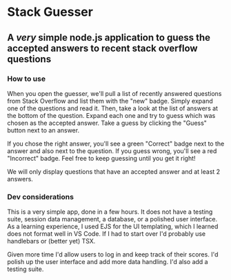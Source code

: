 # Stack Guesser
## A *very* simple node.js application to guess the accepted answers to recent stack overflow questions


### How to use
When you open the guesser, we'll pull a list of recently answered questions from Stack Overflow and list them with the "new" badge. Simply expand one of the questions and read it. Then, take a look at the list of answers at the bottom of the question. Expand each one and try to guess which was chosen as the accepted answer. Take a guess by clicking the "Guess" button next to an answer. 

If you chose the right answer, you'll see a green "Correct" badge next to the answer and also next to the question. If you guess wrong, you'll see a red "Incorrect" badge. Feel free to keep guessing until you get it right!

We will only display questions that have an accepted answer and at least 2 answers. 

### Dev considerations
This is a very simple app, done in a few hours. It does not have a testing suite, session data management, a database, or a polished user interface. As a learning experience, I used EJS for the UI templating, which I learned does not format well in VS Code. If I had to start over I'd probably use handlebars or (better yet) TSX. 

Given more time I'd allow users to log in and keep track of their scores. I'd polish up the user interface and add more data handling. I'd also add a testing suite.